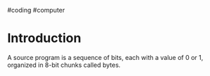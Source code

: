 #coding #computer 
# Introduction
A source program is a sequence of bits, each with a value of 0 or 1, organized in 8-bit chunks called bytes.
